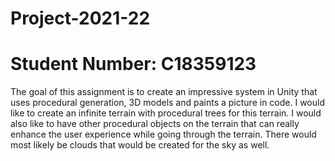 # Project-2021-22

# Student Number: C18359123

The goal of this assignment is to create an impressive system in Unity that uses procedural generation, 3D models and paints a picture in code. I would like to create an infinite terrain with procedural trees for this terrain. I would also like to have other procedural objects on the terrain that can really enhance the user experience while going through the terrain. There would most likely be clouds that would be created for the sky as well.
